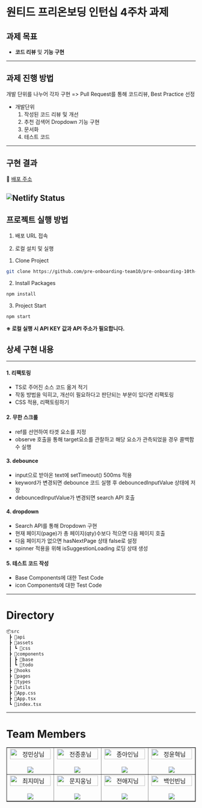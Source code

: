 # 원티드 프리온보딩 인턴십 4주차 과제

## 과제 목표

- **코드 리뷰** 및 **기능 구현**

---

## 과제 진행 방법

개발 단위를 나누어 각자 구현 => Pull Request를 통해 코드리뷰, Best Practice 선정

-  개발단위
	1. 작성된 코드 리뷰 및 개선
	2. 추천 검색어 Dropdown 기능 구현
	3. 문서화 
	4. 테스트 코드

---
## 구현 결과
🔗 [배포 주소](https://pre-onboarding-team10-4.netlify.app/)

![Netlify Status](https://api.netlify.com/api/v1/badges/44c53515-8173-4a4c-8091-37d5156805ee/deploy-status)
---
## 프로젝트 실행 방법
1. 배포 URL 접속

2. 로컬 설치 및 실행

1) Clone Project
```bash
git clone https://github.com/pre-onboarding-team10/pre-onboarding-10th-4-10.git
```

2) Install Packages
```bash
npm install 
```

3) Project Start
```bash
npm start
```

**※ 로컬 실행 시 API KEY 값과 API 주소가 필요합니다.**

## 상세 구현 내용

---

#### 1. 리팩토링
- TS로 주어진 소스 코드 옮겨 적기
- 작동 방법을 익히고, 개선이 필요하다고 판단되는 부분이 있다면 리팩토링
- CSS 적용, 리팩토링하기
#### 2. 무한 스크롤
- ref를 선언하여 타겟 요소를 지정
- observe 호출을 통해 target요소를 관찰하고 해당 요소가 관측되었을 경우 콜백함수 실행
#### 3. debounce
- input으로 받아온 text에 setTimeout() 500ms 적용
- keyword가 변경되면 debounce 코드 실행 후 debouncedInputValue 상태에 저장
- debouncedInputValue가 변경되면 search API 호출
#### 4. dropdown
- Search API를 통해 Dropdown 구현
- 현재 페이지(page)가 총 페이지(qty)수보다 적으면 다음 페이지 호출
- 다음 페이지가 없으면 hasNextPage 상태 false로 설정
- spinner 적용을 위해 isSuggestionLoading 로딩 상태 생성
#### 5. 테스트 코드 작성
- Base Components에 대한 Test Code
- icon Components에 대한 Test Code


---

# Directory

```bash
📦src
 ┣ 📂api
 ┣ 📂assets
 ┃ ┗ 📂css
 ┣ 📂components
 ┃ ┣ 📂base
 ┃ ┗ 📂todo
 ┣ 📂hooks
 ┣ 📂pages
 ┣ 📂types
 ┣ 📂utils
 ┣ 📜App.css
 ┣ 📜App.tsx
 ┗ 📜index.tsx
```

---
# Team Members

<table border>
  <tbody>
    <tr>
       <td align="center" width="200px">
        <img width="100%" src="https://avatars.githubusercontent.com/u/101001956?v=4"  alt="정민상님"/><br />
        <br/>
        <a href="https://github.com/jeongminsang">
          <img src="https://img.shields.io/badge/팀장 : 정민상-000?style=flat-round&logo=GitHub&logoColor=white"/>
        </a>
      </td>
      <td align="center" width="200px">
        <img width="100%" src='https://avatars.githubusercontent.com/u/90402926?v=4'  alt="전종훈님"/><br />
        <br/>
        <a href="https://github.com/JunJongHun">
          <img src="https://img.shields.io/badge/전종훈-000?style=flat-round&logo=GitHub&logoColor=white"/>
        </a>
      </td>
      <td align="center" width="200px">
        <img width="100%" src="https://avatars.githubusercontent.com/u/97023321?v=4"  alt="종아인님"/><br />
       <br/>
        <a href="https://github.com/04ian80">
          <img src="https://img.shields.io/badge/종아인-000?style=flat-round&logo=GitHub&logoColor=white"/>
        </a>
      </td>
      <td align="center" width="200px">
        <img width="100%" src="https://avatars.githubusercontent.com/u/81045794?v=4"  alt="정윤혁님"/><br/>
                <br/>
        <a href="https://github.com/hyukzz">
          <img src="https://img.shields.io/badge/정윤혁-000?style=flat-round&logo=GitHub&logoColor=white"/>
        </a>
      </td>
     </tr>
         <tr>
      <td align="center" width="200px">
        <img width="100%" src="https://avatars.githubusercontent.com/u/77673029?v=4"  alt="최지미님"/><br />
       <br/>
        <a href="https://github.com/rabbit-22">
          <img src="https://img.shields.io/badge/최지미-000?style=flat-round&logo=GitHub&logoColor=white"/>
        </a>
      </td>
      <td align="center" width="200px">
        <img width="100%" src="https://avatars.githubusercontent.com/u/83802168?v=4"  alt="문지웅님"/><br/>
       <br/>
        <a href="https://github.com/woongsnote">
          <img src="https://img.shields.io/badge/문지웅-000?style=flat-round&logo=GitHub&logoColor=white"/>
        </a>
      </td>
      <td align="center" width="200px">
        <img width="100%" src="https://avatars.githubusercontent.com/u/59640337?v=4"  alt="전애지님"/><br/>
       <br/>
        <a href="https://github.com/AEJIJEON">
          <img src="https://img.shields.io/badge/전애지-000?style=flat-round&logo=GitHub&logoColor=white"/>
        </a>
      </td>
      <td align="center" width="200px">
        <img width="100%" src="https://avatars.githubusercontent.com/u/97525377?v=4"  alt="백인빈님"/><br/>
       <br/>
        <a href="https://github.com/blueline1984">
          <img src="https://img.shields.io/badge/백인빈-000?style=flat-round&logo=GitHub&logoColor=white"/>
        </a>
      </td>
     </tr>
  </tbody>
</table>

